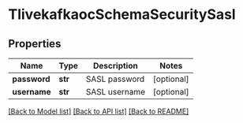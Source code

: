 # TlivekafkaocSchemaSecuritySasl

## Properties
Name | Type | Description | Notes
------------ | ------------- | ------------- | -------------
**password** | **str** | SASL password | [optional] 
**username** | **str** | SASL username | [optional] 

[[Back to Model list]](../README.md#documentation-for-models) [[Back to API list]](../README.md#documentation-for-api-endpoints) [[Back to README]](../README.md)


